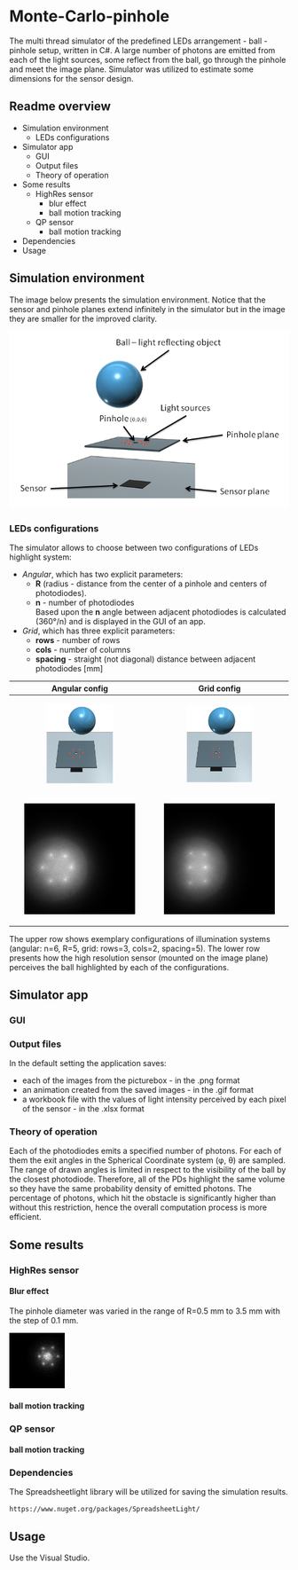 # Monte-Carlo-pinhole

The multi thread simulator of the predefined LEDs arrangement - ball - pinhole setup, written in C#. A large number of photons are emitted from each of the light sources, some reflect from the ball, go through the pinhole and meet the image plane. Simulator was utilized to estimate some dimensions for the sensor design.

## Readme overview

* Simulation environment
  * LEDs configurations
* Simulator app
  * GUI
  * Output files
  * Theory of operation
* Some results
  * HighRes sensor
    * blur effect
    * ball motion tracking
  * QP sensor
    * ball motion tracking
* Dependencies
* Usage

## Simulation environment

The image below presents the simulation environment. Notice that the sensor and pinhole planes extend infinitely in the simulator but in the image they are smaller for the improved clarity.

![Overview image](./src/Readme.png)

### LEDs configurations
The simulator allows to choose between two configurations of LEDs highlight system:
* _Angular_, which has two explicit parameters:  
  * <b>R</b> (radius - distance from the center of a pinhole and centers of photodiodes).  
  * <b>n</b> - number of photodiodes    
 Based upon the <b>n</b> angle between adjacent photodiodes is calculated (360°/n) and is displayed in the GUI of an app.
* _Grid_, which has three explicit parameters:  
  * <b>rows</b> - number of rows
  * <b>cols</b> - number of columns
  * <b>spacing</b> - straight (not diagonal) distance between adjacent photodiodes [mm]

| Angular config |   Grid config  |
|----------------|----------------|
| <p align="center"><img src="./src/angsm.png" width="50%" height="50%"></p> | <p align="center"><img src="./src/gridsm.png" width="50%" height="50%"></p>  |
| <p align="center"><img src="./src/anglren.png"></p>  | <p align="center"><img src="./src/gridren.png"></p>  |

The upper row shows exemplary configurations of illumination systems (angular: n=6, R=5, grid: rows=3, cols=2, spacing=5).
The lower row presents how the high resolution sensor (mounted on the image plane) perceives the ball highlighted by each of the configurations.

## Simulator app
### GUI
### Output files
In the default setting the application saves:
* each of the images from the picturebox - in the .png format
* an animation created from the saved images - in the .gif format
* a workbook file with the values of light intensity perceived by each pixel of the sensor - in the .xlsx format

### Theory of operation
Each of the photodiodes emits a specified number of photons. For each of them the exit angles in the Spherical Coordinate system (φ, θ) are sampled. The range of drawn angles is limited in respect to the visibility of the ball by the closest photodiode. Therefore, all of the PDs highlight the same volume so they have the same probability density of emitted photons. The percentage of photons, which hit the obstacle is significantly higher than without this restriction, hence the overall computation process is more efficient.
## Some results
### HighRes sensor
#### Blur effect
The pinhole diameter was varied in the range of R=0.5 mm to 3.5 mm with the step of 0.1 mm.

![blur image](./src/blur2.gif)


#### ball motion tracking
### QP sensor
#### ball motion tracking
   
### Dependencies

The Spreadsheetlight library will be utilized for saving the simulation results.
```
https://www.nuget.org/packages/SpreadsheetLight/
```

## Usage

Use the Visual Studio.
